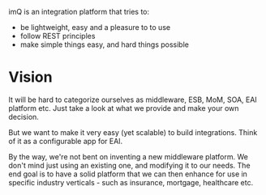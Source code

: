 imQ is an integration platform that tries to:
  * be lightweight, easy and a pleasure to to use
  * follow REST principles
  * make simple things easy, and hard things possible

# Vision #
It will be hard to categorize ourselves as middleware, ESB, MoM, SOA, EAI platform etc. Just take a look at what we provide and make your own decision.

But we want to make it very easy (yet scalable) to build integrations. Think of it as a configurable app for EAI.

By the way, we're not bent on inventing a new middleware platform. We don't mind just using an existing one, and modifying it to our needs. The end goal is to have a solid platform that we can then enhance for use in specific industry verticals - such as insurance, mortgage, healthcare etc.